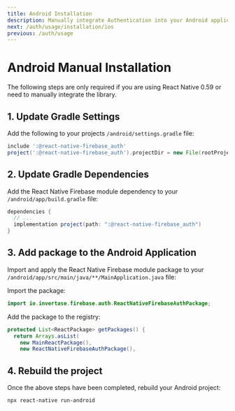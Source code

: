 ```yaml
---
title: Android Installation
description: Manually integrate Authentication into your Android application.
next: /auth/usage/installation/ios
previous: /auth/usage
---
```


# Android Manual Installation

The following steps are only required if you are using React Native  0.59 or need to manually integrate the library.

## 1. Update Gradle Settings

Add the following to your projects `/android/settings.gradle` file:

```groovy
include ':@react-native-firebase_auth'
project(':@react-native-firebase_auth').projectDir = new File(rootProject.projectDir, './../node_modules/@react-native-firebase/auth/android')
```

## 2. Update Gradle Dependencies

Add the React Native Firebase module dependency to your `/android/app/build.gradle` file:

```groovy
dependencies {
  // ...
  implementation project(path: ":@react-native-firebase_auth")
}
```

## 3. Add package to the Android Application

Import and apply the React Native Firebase module package to your `/android/app/src/main/java/**/MainApplication.java` file:

Import the package:

```java
import io.invertase.firebase.auth.ReactNativeFirebaseAuthPackage;
```

Add the package to the registry:

```java
protected List<ReactPackage> getPackages() {
  return Arrays.asList(
    new MainReactPackage(),
    new ReactNativeFirebaseAuthPackage(),
```

## 4. Rebuild the project

Once the above steps have been completed, rebuild your Android project:

```bash
npx react-native run-android
```
